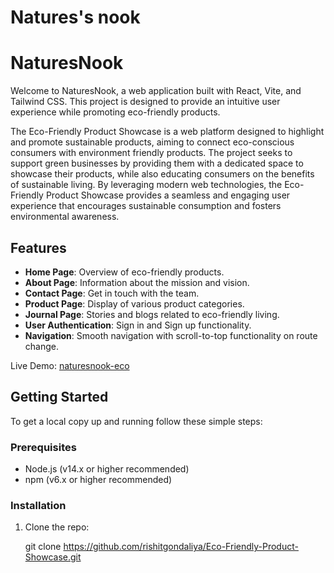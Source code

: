 # Natures's nook

# NaturesNook

Welcome to NaturesNook, a web application built with React, Vite, and Tailwind CSS. This project is designed to provide an intuitive user experience while promoting eco-friendly products.

The Eco-Friendly Product Showcase is a web platform designed to highlight and promote sustainable products, aiming to connect eco-conscious consumers with environment friendly products. The project seeks to support green businesses by providing them with a dedicated space to showcase their products, while also educating consumers on the benefits of sustainable living. By leveraging modern web technologies, the Eco-Friendly Product Showcase provides a seamless and engaging user experience that encourages sustainable consumption and fosters environmental awareness.

## Features
- **Home Page**: Overview of eco-friendly products.
- **About Page**: Information about the mission and vision.
- **Contact Page**: Get in touch with the team.
- **Product Page**: Display of various product categories.
- **Journal Page**: Stories and blogs related to eco-friendly living.
- **User Authentication**: Sign in and Sign up functionality.
- **Navigation**: Smooth navigation with scroll-to-top functionality on route change.

Live Demo: [naturesnook-eco](https://naturesnook-eco.netlify.app)
## Getting Started

To get a local copy up and running follow these simple steps:

### Prerequisites

- Node.js (v14.x or higher recommended)
- npm (v6.x or higher recommended)

### Installation

1. Clone the repo:

   git clone https://github.com/rishitgondaliya/Eco-Friendly-Product-Showcase.git
